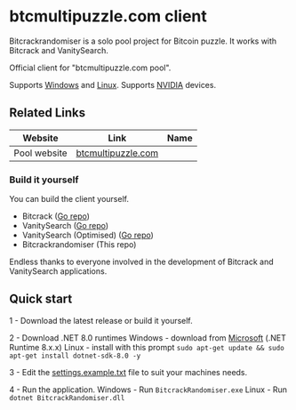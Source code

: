# btcmultipuzzle.com client

Bitcrackrandomiser is a solo pool project for Bitcoin puzzle. It works with Bitcrack and VanitySearch.

Official client for "btcmultipuzzle.com pool".

Supports <ins>Windows</ins> and <ins>Linux</ins>. Supports <ins>NVIDIA</ins> devices.

## Related Links

Website | Link | Name
--- | --- | ---
Pool website | [btcmultipuzzle.com](https://btcmultipuzzle.com/)

### Build it yourself

You can build the client yourself.

- Bitcrack ([Go repo](https://github.com/brichard19/BitCrack))
- VanitySearch ([Go repo](https://github.com/ilkerccom/VanitySearch))
- VanitySearch (Optimised) ([Go repo](https://github.com/ilkerccom/VanitySearch-V2))
- Bitcrackrandomiser (This repo)

Endless thanks to everyone involved in the development of Bitcrack and VanitySearch applications.

## Quick start

1 - Download the latest release or build it yourself.

2 - Download .NET 8.0 runtimes
Windows - download from [Microsoft](https://dotnet.microsoft.com/en-us/download/dotnet/8.0) (.NET Runtime 8.x.x)
Linux - install with this prompt `sudo apt-get update && sudo apt-get install dotnet-sdk-8.0 -y`

3 - Edit the <ins>[settings.example.txt](./BitcrackRandomiser/settings.example.txt)</ins> file to suit your machines needs.

4 - Run the application.
Windows - Run `BitcrackRandomiser.exe`
Linux - Run `dotnet BitcrackRandomiser.dll`